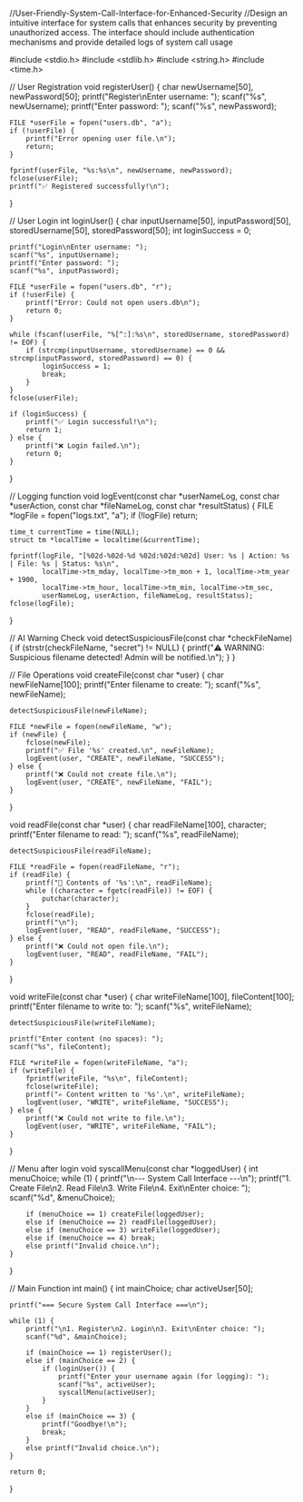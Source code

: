 //User-Friendly-System-Call-Interface-for-Enhanced-Security
//Design an intuitive interface for system calls that enhances security by preventing unauthorized access. The interface should include authentication mechanisms and provide detailed logs of system call usage


#include <stdio.h>
#include <stdlib.h>
#include <string.h>
#include <time.h>

// User Registration
void registerUser() {
    char newUsername[50], newPassword[50];
    printf("Register\nEnter username: ");
    scanf("%s", newUsername);
    printf("Enter password: ");
    scanf("%s", newPassword);

    FILE *userFile = fopen("users.db", "a");
    if (!userFile) {
        printf("Error opening user file.\n");
        return;
    }

    fprintf(userFile, "%s:%s\n", newUsername, newPassword);
    fclose(userFile);
    printf("✅ Registered successfully!\n");
}

// User Login
int loginUser() {
    char inputUsername[50], inputPassword[50], storedUsername[50], storedPassword[50];
    int loginSuccess = 0;

    printf("Login\nEnter username: ");
    scanf("%s", inputUsername);
    printf("Enter password: ");
    scanf("%s", inputPassword);

    FILE *userFile = fopen("users.db", "r");
    if (!userFile) {
        printf("Error: Could not open users.db\n");
        return 0;
    }

    while (fscanf(userFile, "%[^:]:%s\n", storedUsername, storedPassword) != EOF) {
        if (strcmp(inputUsername, storedUsername) == 0 && strcmp(inputPassword, storedPassword) == 0) {
            loginSuccess = 1;
            break;
        }
    }
    fclose(userFile);

    if (loginSuccess) {
        printf("✅ Login successful!\n");
        return 1;
    } else {
        printf("❌ Login failed.\n");
        return 0;
    }
}

// Logging function
void logEvent(const char *userNameLog, const char *userAction, const char *fileNameLog, const char *resultStatus) {
    FILE *logFile = fopen("logs.txt", "a");
    if (!logFile) return;

    time_t currentTime = time(NULL);
    struct tm *localTime = localtime(&currentTime);

    fprintf(logFile, "[%02d-%02d-%d %02d:%02d:%02d] User: %s | Action: %s | File: %s | Status: %s\n",
            localTime->tm_mday, localTime->tm_mon + 1, localTime->tm_year + 1900,
            localTime->tm_hour, localTime->tm_min, localTime->tm_sec,
            userNameLog, userAction, fileNameLog, resultStatus);
    fclose(logFile);
}

// AI Warning Check
void detectSuspiciousFile(const char *checkFileName) {
    if (strstr(checkFileName, "secret") != NULL) {
        printf("⚠️ WARNING: Suspicious filename detected! Admin will be notified.\n");
    }
}

// File Operations
void createFile(const char *user) {
    char newFileName[100];
    printf("Enter filename to create: ");
    scanf("%s", newFileName);

    detectSuspiciousFile(newFileName);

    FILE *newFile = fopen(newFileName, "w");
    if (newFile) {
        fclose(newFile);
        printf("✅ File '%s' created.\n", newFileName);
        logEvent(user, "CREATE", newFileName, "SUCCESS");
    } else {
        printf("❌ Could not create file.\n");
        logEvent(user, "CREATE", newFileName, "FAIL");
    }
}

void readFile(const char *user) {
    char readFileName[100], character;
    printf("Enter filename to read: ");
    scanf("%s", readFileName);

    detectSuspiciousFile(readFileName);

    FILE *readFile = fopen(readFileName, "r");
    if (readFile) {
        printf("📄 Contents of '%s':\n", readFileName);
        while ((character = fgetc(readFile)) != EOF) {
            putchar(character);
        }
        fclose(readFile);
        printf("\n");
        logEvent(user, "READ", readFileName, "SUCCESS");
    } else {
        printf("❌ Could not open file.\n");
        logEvent(user, "READ", readFileName, "FAIL");
    }
}

void writeFile(const char *user) {
    char writeFileName[100], fileContent[100];
    printf("Enter filename to write to: ");
    scanf("%s", writeFileName);

    detectSuspiciousFile(writeFileName);

    printf("Enter content (no spaces): ");
    scanf("%s", fileContent);

    FILE *writeFile = fopen(writeFileName, "a");
    if (writeFile) {
        fprintf(writeFile, "%s\n", fileContent);
        fclose(writeFile);
        printf("✍️ Content written to '%s'.\n", writeFileName);
        logEvent(user, "WRITE", writeFileName, "SUCCESS");
    } else {
        printf("❌ Could not write to file.\n");
        logEvent(user, "WRITE", writeFileName, "FAIL");
    }
}

// Menu after login
void syscallMenu(const char *loggedUser) {
    int menuChoice;
    while (1) {
        printf("\n--- System Call Interface ---\n");
        printf("1. Create File\n2. Read File\n3. Write File\n4. Exit\nEnter choice: ");
        scanf("%d", &menuChoice);

        if (menuChoice == 1) createFile(loggedUser);
        else if (menuChoice == 2) readFile(loggedUser);
        else if (menuChoice == 3) writeFile(loggedUser);
        else if (menuChoice == 4) break;
        else printf("Invalid choice.\n");
    }
}

// Main Function
int main() {
    int mainChoice;
    char activeUser[50];

    printf("=== Secure System Call Interface ===\n");

    while (1) {
        printf("\n1. Register\n2. Login\n3. Exit\nEnter choice: ");
        scanf("%d", &mainChoice);

        if (mainChoice == 1) registerUser();
        else if (mainChoice == 2) {
            if (loginUser()) {
                printf("Enter your username again (for logging): ");
                scanf("%s", activeUser);
                syscallMenu(activeUser);
            }
        }
        else if (mainChoice == 3) {
            printf("Goodbye!\n");
            break;
        }
        else printf("Invalid choice.\n");
    }

    return 0;
}
